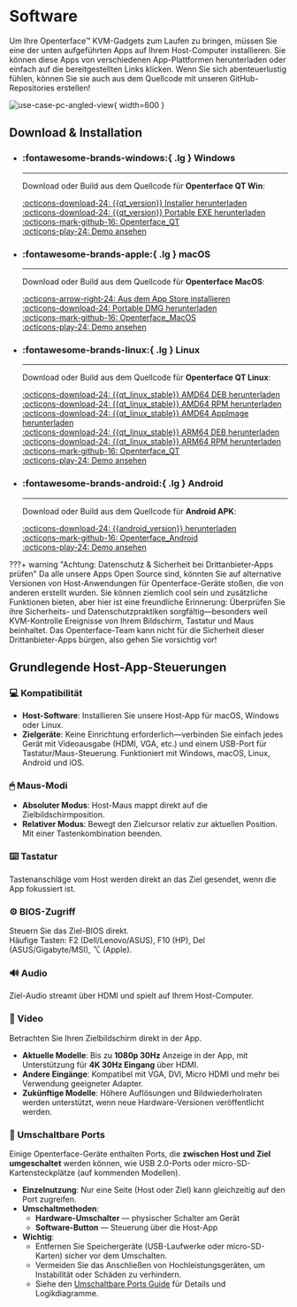 # Software

Um Ihre Openterface™ KVM-Gadgets zum Laufen zu bringen, müssen Sie eine der unten aufgeführten Apps auf Ihrem Host-Computer installieren. Sie können diese Apps von verschiedenen App-Plattformen herunterladen oder einfach auf die bereitgestellten Links klicken. Wenn Sie sich abenteuerlustig fühlen, können Sie sie auch aus dem Quellcode mit unseren GitHub-Repositories erstellen!

![use-case-pc-angled-view](https://assets.openterface.com/images/product/use-case-pc-angled-view.webp){ width=600 }

## Download & Installation

<div class="grid cards" markdown>

-   ### :fontawesome-brands-windows:{ .lg } **Windows**

    ***

    Download oder Build aus dem Quellcode für **Openterface QT Win**:

    [:octicons-download-24: {{qt_version}} Installer herunterladen](https://github.com/TechxArtisanStudio/Openterface_QT/releases/download/{{qt_version}}/openterfaceQT.windows.amd64.installer.exe) <br>
    [:octicons-download-24: {{qt_version}} Portable EXE herunterladen](https://github.com/TechxArtisanStudio/Openterface_QT/releases/download/{{qt_version}}/openterfaceQT-portable.exe) <br>
    [:octicons-mark-github-16: Openterface_QT](https://github.com/TechxArtisanStudio/Openterface_QT) <br>
    [:octicons-play-24: Demo ansehen](https://youtu.be/ERzpGtRvP2o?si=e9k402f0nxsD8o2j)

-   ### :fontawesome-brands-apple:{ .lg } **macOS**

    ***

    Download oder Build aus dem Quellcode für **Openterface MacOS**:

    [:octicons-arrow-right-24: Aus dem App Store installieren](/appstore) <br>
    [:octicons-download-24: Portable DMG herunterladen](macos/dmg-installation.md) <br>
    [:octicons-mark-github-16: Openterface_MacOS](https://github.com/TechxArtisanStudio/Openterface_MacOS) <br>
    [:octicons-play-24: Demo ansehen](https://youtu.be/m7OpUem0zqY?si=tclfl0Jl77tmE6_e)

-   ### :fontawesome-brands-linux:{ .lg } **Linux**

    ***

    Download oder Build aus dem Quellcode für **Openterface QT Linux**:

    [:octicons-download-24: {{qt_linux_stable}} AMD64 DEB herunterladen](https://github.com/TechxArtisanStudio/Openterface_QT/releases/download/{{qt_linux_stable}}/openterfaceQT.linux.amd64.deb) <br>
    [:octicons-download-24: {{qt_linux_stable}} AMD64 RPM herunterladen](https://github.com/TechxArtisanStudio/Openterface_QT/releases/download/{{qt_linux_stable}}/openterfaceQT.linux.amd64.rpm) <br>
    [:octicons-download-24: {{qt_linux_stable}} AMD64 AppImage herunterladen](https://github.com/TechxArtisanStudio/Openterface_QT/releases/download/{{qt_linux_stable}}/openterfaceQT.linux.amd64.AppImage) <br>
    [:octicons-download-24: {{qt_linux_stable}} ARM64 DEB herunterladen](https://github.com/TechxArtisanStudio/Openterface_QT/releases/download/{{qt_linux_stable}}/openterfaceQT.linux.arm64.deb) <br>
    [:octicons-download-24: {{qt_linux_stable}} ARM64 RPM herunterladen](https://github.com/TechxArtisanStudio/Openterface_QT/releases/download/{{qt_linux_stable}}/openterfaceQT.linux.arm64.rpm) <br>
    [:octicons-mark-github-16: Openterface_QT](https://github.com/TechxArtisanStudio/Openterface_QT) <br>
    [:octicons-play-24: Demo ansehen](https://youtu.be/_ScpI6TC0Pk?si=FSg7A2zmST8QbFec)

-   ### :fontawesome-brands-android:{ .lg } **Android**

    ***

    Download oder Build aus dem Quellcode für **Android APK**:

    [:octicons-download-24: {{android_version}} herunterladen](https://github.com/TechxArtisanStudio/Openterface_Android/releases/download/{{android_version}}/OpenterfaceAndroid-release.apk) <br>
    [:octicons-mark-github-16: Openterface_Android](https://github.com/TechxArtisanStudio/Openterface_Android) <br>
    [:octicons-play-24: Demo ansehen](https://x.com/TechxArtisan/status/1825460088922071398)

</div>

???+ warning "Achtung: Datenschutz & Sicherheit bei Drittanbieter-Apps prüfen"
Da alle unsere Apps Open Source sind, könnten Sie auf alternative Versionen von Host-Anwendungen für Openterface-Geräte stoßen, die von anderen erstellt wurden. Sie können ziemlich cool sein und zusätzliche Funktionen bieten, aber hier ist eine freundliche Erinnerung: Überprüfen Sie ihre Sicherheits- und Datenschutzpraktiken sorgfältig—besonders weil KVM-Kontrolle Ereignisse von Ihrem Bildschirm, Tastatur und Maus beinhaltet. Das Openterface-Team kann nicht für die Sicherheit dieser Drittanbieter-Apps bürgen, also gehen Sie vorsichtig vor!

## Grundlegende Host-App-Steuerungen

### 💻 Kompatibilität

-   **Host-Software**: Installieren Sie unsere Host-App für macOS, Windows oder Linux.
-   **Zielgeräte**: Keine Einrichtung erforderlich—verbinden Sie einfach jedes Gerät mit Videoausgabe (HDMI, VGA, etc.) und einem USB-Port für Tastatur/Maus-Steuerung. Funktioniert mit Windows, macOS, Linux, Android und iOS.

### 🖱 Maus-Modi

-   **Absoluter Modus**: Host-Maus mappt direkt auf die Zielbildschirmposition.
-   **Relativer Modus**: Bewegt den Zielcursor relativ zur aktuellen Position. Mit einer Tastenkombination beenden.

### ⌨️ Tastatur

Tastenanschläge vom Host werden direkt an das Ziel gesendet, wenn die App fokussiert ist.

### ⚙️ BIOS-Zugriff

Steuern Sie das Ziel-BIOS direkt.  
Häufige Tasten: F2 (Dell/Lenovo/ASUS), F10 (HP), Del (ASUS/Gigabyte/MSI), ⌥ (Apple).

### 🔊 Audio

Ziel-Audio streamt über HDMI und spielt auf Ihrem Host-Computer.

### 🎥 Video

Betrachten Sie Ihren Zielbildschirm direkt in der App.

-   **Aktuelle Modelle**: Bis zu **1080p 30Hz** Anzeige in der App, mit Unterstützung für **4K 30Hz Eingang** über HDMI.
-   **Andere Eingänge**: Kompatibel mit VGA, DVI, Micro HDMI und mehr bei Verwendung geeigneter Adapter.
-   **Zukünftige Modelle**: Höhere Auflösungen und Bildwiederholraten werden unterstützt, wenn neue Hardware-Versionen veröffentlicht werden.

### 🔄 Umschaltbare Ports

Einige Openterface-Geräte enthalten Ports, die **zwischen Host und Ziel umgeschaltet** werden können, wie USB 2.0-Ports oder micro-SD-Kartensteckplätze (auf kommenden Modellen).

-   **Einzelnutzung**: Nur eine Seite (Host oder Ziel) kann gleichzeitig auf den Port zugreifen.
-   **Umschaltmethoden**:
    -   **Hardware-Umschalter** — physischer Schalter am Gerät
    -   **Software-Button** — Steuerung über die Host-App
-   **Wichtig**:
    -   Entfernen Sie Speichergeräte (USB-Laufwerke oder micro-SD-Karten) sicher vor dem Umschalten.
    -   Vermeiden Sie das Anschließen von Hochleistungsgeräten, um Instabilität oder Schäden zu verhindern.
    -   Siehe den [Umschaltbare Ports Guide](/usb-switch) für Details und Logikdiagramme.
